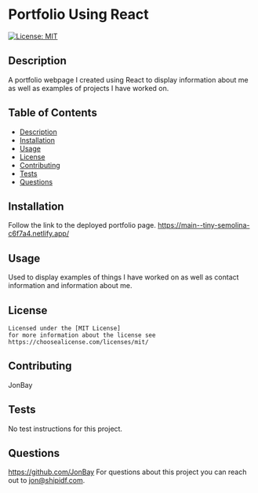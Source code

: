 # Portfolio Using React

  [![License: MIT](https://img.shields.io/badge/License-MIT-yellow.svg)](https://opensource.org/licenses/MIT)

  ## Description
  A portfolio webpage I created using React to display information about me as well as examples of projects I have worked on.  

  ## Table of Contents 
  - [Description](#description)
  - [Installation](#installation)
  - [Usage](#usage)
  - [License](#license)
  - [Contributing](#contributing)
  - [Tests](#tests)
  - [Questions](#questions)

  ## Installation
  Follow the link to the deployed portfolio page.
  https://main--tiny-semolina-c6f7a4.netlify.app/

  ## Usage
  Used to display examples of things I have worked on as well as contact information and information about me.  

  ## License
    
    Licensed under the [MIT License]
    for more information about the license see https://choosealicense.com/licenses/mit/ 
    

  ## Contributing
  JonBay 

  ## Tests
  No test instructions for this project. 

  ## Questions
  https://github.com/JonBay
  For questions about this project you can reach out to jon@shipidf.com.
